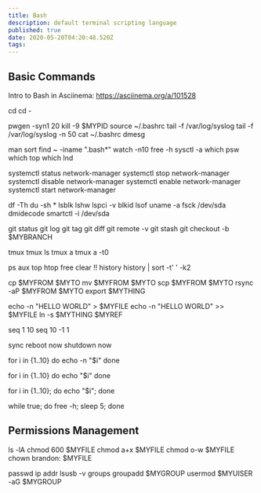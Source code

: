 ```yaml
---
title: Bash
description: default terminal scripting language
published: true
date: 2020-05-20T04:20:48.520Z
tags: 
---
```


## Basic Commands

Intro to Bash in Asciinema: https://asciinema.org/a/101528

cd
cd -

pwgen -syn1 20
kill -9 $MYPID
source ~/.bashrc
tail -f /var/log/syslog
tail -f /var/log/syslog -n 50
cat ~/.bashrc
dmesg

man sort
find ~ -iname ".bash*"
watch -n10 free -h
sysctl -a
which psw
which top
which lnd

systemctl status network-manager
systemctl stop network-manager
systemctl disable network-manager
systemctl enable network-manager
systemctl start network-manager

df -Th
du -sh *
lsblk
lshw
lspci -v
blkid
lsof
uname -a
fsck /dev/sda
dmidecode
smartctl -i /dev/sda

git status
git log
git tag
git diff
git remote -v
git stash
git checkout -b $MYBRANCH

tmux
tmux ls
tmux a
tmux a -t0

ps aux
top
htop
free
clear
!!
history
history | sort -t' ' -k2

cp $MYFROM $MYTO
mv $MYFROM $MYTO
scp $MYFROM $MYTO
rsync -aP $MYFROM $MYTO
export $MYTHING

echo -n "HELLO WORLD" > $MYFILE
echo -n "HELLO WORLD" >> $MYFILE
ln -s $MYTHING $MYREF

seq 1 10
seq 10 -1 1

sync
reboot now
shutdown now

for i in {1..10}
do
  echo -n "$i"
done

for i in {1..10}
do
  echo "$i"
done

for i in {1..10}; do echo "$i"; done

while true; do free -h; sleep 5; done


## Permissions Management

ls -lA
chmod 600 $MYFILE
chmod a+x $MYFILE
chmod o-w $MYFILE
chown brandon: $MYFILE

passwd
ip addr
lsusb -v
groups
groupadd $MYGROUP
usermod $MYUISER -aG $MYGROUP